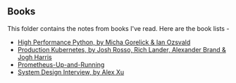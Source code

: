 ## Books

This folder contains the notes from books I've read. Here are the book lists -

* [High Performance Python, by Micha Gorelick & Ian Ozsvald](https://github.com/Dai98/Mindmap/tree/main/Books/High%20Performance%20Python)
* [Production Kubernetes, by Josh Rosso, Rich Lander, Alexander Brand & Jogh Harris]()
* [Prometheus-Up-and-Running](https://github.com/Dai98/Mindmap/tree/main/Books/Prometheus-Up-and-Running)
* [System Design Interview, by Alex Xu](https://github.com/Dai98/Mindmap/tree/main/Books/System-Design-Interview)